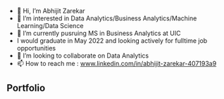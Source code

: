 - 👋 Hi, I’m Abhijit Zarekar
- 👀 I’m interested in Data Analytics/Business Analytics/Machine Learning/Data Science
- 🌱 I’m currently pusruing MS in Business Analytics at UIC
- I would graduate in May 2022 and looking actively for fulltime job opportunities
- 💞️ I’m looking to collaborate on Data Analytics
- 📫 How to reach me : www.linkedin.com/in/abhijit-zarekar-407193a9

<!---
abhijit-z/abhijit-z is a ✨ special ✨ repository because its `README.md` (this file) appears on your GitHub profile.
You can click the Preview link to take a look at your changes.
--->



## Portfolio
